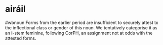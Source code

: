 # airáil
#wbnoun
Forms from the earlier period are insufficient to securely attest to the inflectional class or gender of this noun. We tentatively categorise it as an i-stem feminine, following CorPH, an assignment not at odds with the attested forms.